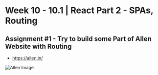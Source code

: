 # **Week 10 - 10.1 | React Part 2 - SPAs, Routing**


## Assignment #1 - Try to build some Part of Allen Website with Routing
- https://allen.in/

![Allen Image](https://img.notionusercontent.com/s3/prod-files-secure%2F085e8ad8-528e-47d7-8922-a23dc4016453%2F8ed86cc7-1023-4240-a6b3-f116857fde87%2FScreenshot_2024-10-08_at_5.23.27_PM.png/size/w=1420?exp=1728912131&sig=kg3lYTFsAnAklFQIq6qGxJbjXUBGWJKEAOHaQmw4S-A)